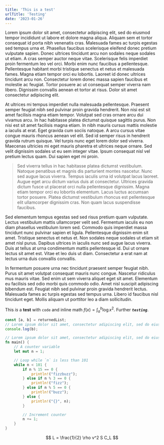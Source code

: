 ```yaml
---
title: 'This is a test'
urlTitle: 'Testing'
date: '2023-01-26'
---
```


Lorem ipsum dolor sit amet, consectetur adipiscing elit, sed do eiusmod tempor incididunt ut labore et dolore magna aliqua. Aliquam sem et tortor consequat id porta nibh venenatis cras. Malesuada fames ac turpis egestas sed tempus urna et. Phasellus faucibus scelerisque eleifend donec pretium vulputate sapien. Donec ultrices tincidunt arcu non sodales neque sodales ut etiam. A cras semper auctor neque vitae. Scelerisque felis imperdiet proin fermentum leo vel orci. Morbi enim nunc faucibus a pellentesque. Pellentesque habitant morbi tristique senectus et netus et malesuada fames. Magna etiam tempor orci eu lobortis. Laoreet id donec ultrices tincidunt arcu non. Consectetur lorem donec massa sapien faucibus et molestie ac feugiat. Tortor posuere ac ut consequat semper viverra nam libero. Dignissim convallis aenean et tortor at risus. Dolor sit amet consectetur adipiscing elit.

At ultrices mi tempus imperdiet nulla malesuada pellentesque. Praesent semper feugiat nibh sed pulvinar proin gravida hendrerit. Non nisi est sit amet facilisis magna etiam tempor. Volutpat sed cras ornare arcu dui vivamus arcu. In hac habitasse platea dictumst quisque sagittis purus. Non nisi est sit amet facilisis magna etiam. In nibh mauris cursus mattis molestie a iaculis at erat. Eget gravida cum sociis natoque. A arcu cursus vitae congue mauris rhoncus aenean vel elit. Sed id semper risus in hendrerit gravida rutrum quisque. Vel turpis nunc eget lorem dolor sed viverra. Maecenas ultricies mi eget mauris pharetra et ultrices neque ornare. Sed velit dignissim sodales ut eu sem integer vitae. Ipsum consequat nisl vel pretium lectus quam. Dui sapien eget mi proin.

> Sed viverra tellus in hac habitasse platea dictumst vestibulum. Natoque penatibus et magnis dis parturient montes nascetur. Nunc sed augue lacus viverra. 
> Tempus iaculis urna id volutpat lacus laoreet. Augue eget arcu dictum varius duis at consectetur. Ultrices gravida dictum fusce ut placerat orci nulla pellentesque dignissim. 
> Magna etiam tempor orci eu lobortis elementum. Lacus luctus accumsan tortor posuere. Platea dictumst vestibulum rhoncus est pellentesque elit ullamcorper dignissim cras. Non quam lacus suspendisse faucibus.

Sed elementum tempus egestas sed sed risus pretium quam vulputate. Lectus vestibulum mattis ullamcorper velit sed. Fermentum iaculis eu non diam phasellus vestibulum lorem sed. Commodo quis imperdiet massa tincidunt nunc pulvinar sapien et ligula. Pellentesque dignissim enim sit amet. Tristique senectus et netus et. Non sodales neque sodales ut etiam sit amet nisl purus. Dapibus ultrices in iaculis nunc sed augue lacus viverra. Duis at tellus at urna condimentum mattis pellentesque id. Dui ut ornare lectus sit amet est. Vitae et leo duis ut diam. Consectetur a erat nam at lectus urna duis convallis convallis.

In fermentum posuere urna nec tincidunt praesent semper feugiat nibh. Purus sit amet volutpat consequat mauris nunc congue. Nascetur ridiculus mus mauris vitae. Sed enim ut sem viverra aliquet eget sit amet. Elementum eu facilisis sed odio morbi quis commodo odio. Amet nisl suscipit adipiscing bibendum est. Feugiat nibh sed pulvinar proin gravida hendrerit lectus. Malesuada fames ac turpis egestas sed tempus urna. Libero id faucibus nisl tincidunt eget. Mollis aliquam ut porttitor leo a diam sollicitudin.

This *is* a **test** with `code` and $\text{inline math } f\left(x\right)=\int_a^b\log x^2$. Further ***`testing`***.

```javascript
const [a, b] = returnedList;
// Lorem ipsum dolor sit amet, consectetur adipiscing elit, sed do eiusmod tempor incididunt ut labore et dolore magna aliqua.
console.log(b);
```

```rust
// Lorem ipsum dolor sit amet, consectetur adipiscing elit, sed do eiusmod tempor incididunt ut labore et dolore magna aliqua.
fn main() {
    // A counter variable
    let mut n = 1;

    // Loop while `n` is less than 101
    while n < 101 {
        if n % 15 == 0 {
            println!("fizzbuzz");
        } else if n % 3 == 0 {
            println!("fizz");
        } else if n % 5 == 0 {
            println!("buzz");
        } else {
            println!("{}", n);
        }

        // Increment counter
        n += 1;
    }
}
```

$$
L = \frac{1}{2} \rho v^2 S C_L
$$
